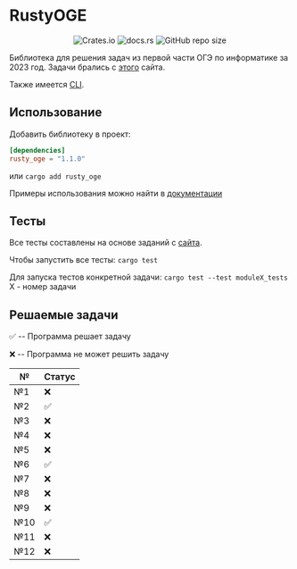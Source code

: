 # RustyOGE
<div align="center">

![Crates.io](https://img.shields.io/crates/v/rusty_oge?color=orange)
![docs.rs](https://img.shields.io/docsrs/rusty_oge)
![GitHub repo size](https://img.shields.io/github/repo-size/DarkSeriusCode/RustyOGE)

</div>

Библиотека для решения задач из первой части ОГЭ по информатике за 2023 год. Задачи брались с [этого](https://inf-oge.sdamgia.ru/prob_catalog) сайта.

Также имеется [CLI](https://github.com/DarkSeriusCode/RustyOGE/tree/main/cli/README.md).

## Использование
Добавить библиотеку в проект:
```toml
[dependencies]
rusty_oge = "1.1.0"
```
или
`cargo add rusty_oge`

Примеры использования можно найти в [документации](https://docs.rs/rusty_oge/1.0.0)

## Тесты
Все тесты составлены на основе заданий с [сайта](https://inf-oge.sdamgia.ru/prob_catalog).

Чтобы запустить все тесты:
`cargo test`

Для запуска тестов конкретной задачи:
`cargo test --test moduleX_tests` X - номер задачи

## Решаемые задачи
✅ -- Программа решает задачу

❌ -- Программа не может решить задачу


|№    |Статус|
|-----|------|
|№1   |  ❌  |
|№2   |  ✅  |
|№3   |  ❌  |
|№4   |  ❌  |
|№5   |  ❌  |
|№6   |  ✅  |
|№7   |  ❌  |
|№8   |  ❌  |
|№9   |  ❌  |
|№10  |  ✅  |
|№11  |  ❌  |
|№12  |  ❌  |

